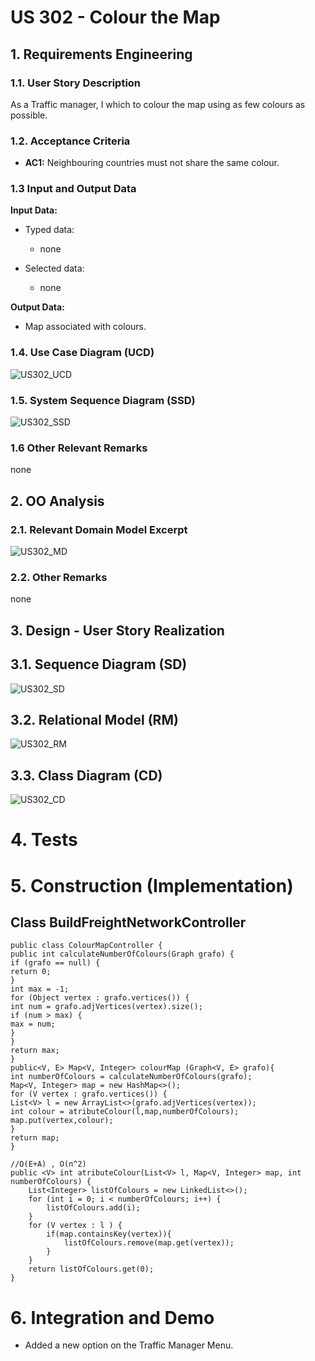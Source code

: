 # US 302 - Colour the Map

## 1. Requirements Engineering

### 1.1. User Story Description

As a Traffic manager, I which to colour the map using as few colours as possible.

### 1.2. Acceptance Criteria

* **AC1:** Neighbouring countries must not share the same colour.

### 1.3 Input and Output Data

**Input Data:**

* Typed data:
    * none

* Selected data:
    * none

**Output Data:**

* Map associated with colours.

### 1.4. Use Case Diagram (UCD)

![US302_UCD](US302_UCD.svg)

### 1.5. System Sequence Diagram (SSD)

![US302_SSD](US302_SSD.svg)

### 1.6 Other Relevant Remarks

none

## 2. OO Analysis

### 2.1. Relevant Domain Model Excerpt

![US302_MD](US302_MD.svg)

### 2.2. Other Remarks

none

## 3. Design - User Story Realization

## 3.1. Sequence Diagram (SD)

![US302_SD](US302_SD.svg)

## 3.2. Relational Model (RM)

![US302_RM](US302_RM.svg)

## 3.3. Class Diagram (CD)

![US302_CD](US302_CD.svg)

# 4. Tests

# 5. Construction (Implementation)

## Class BuildFreightNetworkController

    public class ColourMapController {
    public int calculateNumberOfColours(Graph grafo) {
    if (grafo == null) {
    return 0;
    }
    int max = -1;
    for (Object vertex : grafo.vertices()) {
    int num = grafo.adjVertices(vertex).size();
    if (num > max) {
    max = num;
    }
    }
    return max;
    }
    public<V, E> Map<V, Integer> colourMap (Graph<V, E> grafo){
    int numberOfColours = calculateNumberOfColours(grafo);
    Map<V, Integer> map = new HashMap<>();
    for (V vertex : grafo.vertices()) {
    List<V> l = new ArrayList<>(grafo.adjVertices(vertex));
    int colour = atributeColour(l,map,numberOfColours);
    map.put(vertex,colour);
    }
    return map;
    }

    //O(E+A) , O(n^2)
    public <V> int atributeColour(List<V> l, Map<V, Integer> map, int numberOfColours) {
        List<Integer> listOfColours = new LinkedList<>();
        for (int i = 0; i < numberOfColours; i++) {
            listOfColours.add(i);
        }
        for (V vertex : l ) {
            if(map.containsKey(vertex)){
                listOfColours.remove(map.get(vertex));
            }
        }
        return listOfColours.get(0);
    }

# 6. Integration and Demo

* Added a new option on the Traffic Manager Menu.